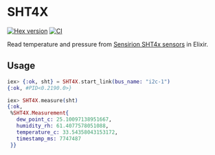 # SHT4X

[![Hex version](https://img.shields.io/hexpm/v/sht4x.svg "Hex version")](https://hex.pm/packages/sht4x)
[![CI](https://github.com/mnishiguchi/sht4x/actions/workflows/ci.yml/badge.svg?branch=main)](https://github.com/mnishiguchi/sht4x/actions/workflows/ci.yml)

Read temperature and pressure from [Sensirion SHT4x
sensors](https://www.sensirion.com/en/environmental-sensors) in Elixir.

## Usage

```elixir
iex> {:ok, sht} = SHT4X.start_link(bus_name: "i2c-1")
{:ok, #PID<0.2190.0>}

iex> SHT4X.measure(sht)
{:ok,
 %SHT4X.Measurement{
   dew_point_c: 25.10097138951667,
   humidity_rh: 61.4077578051088,
   temperature_c: 33.54358043153172,
   timestamp_ms: 7747487
 }}
```
